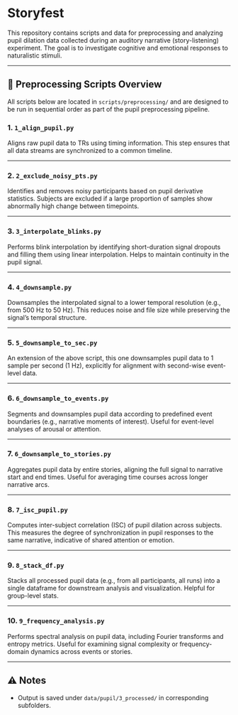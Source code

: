 # Storyfest

This repository contains scripts and data for preprocessing and analyzing pupil dilation data collected during an auditory narrative (story-listening) experiment. The goal is to investigate cognitive and emotional responses to naturalistic stimuli.

---

## 🧪 Preprocessing Scripts Overview

All scripts below are located in `scripts/preprocessing/` and are designed to be run in sequential order as part of the pupil preprocessing pipeline.

### 1. `1_align_pupil.py`
Aligns raw pupil data to TRs using timing information. This step ensures that all data streams are synchronized to a common timeline.

---

### 2. `2_exclude_noisy_pts.py`
Identifies and removes noisy participants based on pupil derivative statistics. Subjects are excluded if a large proportion of samples show abnormally high change between timepoints.

---

### 3. `3_interpolate_blinks.py`
Performs blink interpolation by identifying short-duration signal dropouts and filling them using linear interpolation. Helps to maintain continuity in the pupil signal.

---

### 4. `4_downsample.py`
Downsamples the interpolated signal to a lower temporal resolution (e.g., from 500 Hz to 50 Hz). This reduces noise and file size while preserving the signal’s temporal structure.

---

### 5. `5_downsample_to_sec.py`
An extension of the above script, this one downsamples pupil data to 1 sample per second (1 Hz), explicitly for alignment with second-wise event-level data.

---

### 6. `6_downsample_to_events.py`
Segments and downsamples pupil data according to predefined event boundaries (e.g., narrative moments of interest). Useful for event-level analyses of arousal or attention.

---

### 7. `6_downsample_to_stories.py`
Aggregates pupil data by entire stories, aligning the full signal to narrative start and end times. Useful for averaging time courses across longer narrative arcs.

---

### 8. `7_isc_pupil.py`
Computes inter-subject correlation (ISC) of pupil dilation across subjects. This measures the degree of synchronization in pupil responses to the same narrative, indicative of shared attention or emotion.

---

### 9. `8_stack_df.py`
Stacks all processed pupil data (e.g., from all participants, all runs) into a single dataframe for downstream analysis and visualization. Helpful for group-level stats.

---

### 10. `9_frequency_analysis.py`
Performs spectral analysis on pupil data, including Fourier transforms and entropy metrics. Useful for examining signal complexity or frequency-domain dynamics across events or stories.

---

## ⚠️ Notes

- Output is saved under `data/pupil/3_processed/` in corresponding subfolders.

